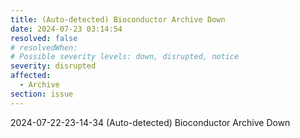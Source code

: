 ```yaml
---
title: (Auto-detected) Bioconductor Archive Down
date: 2024-07-23 03:14:54
resolved: false
# resolvedWhen: 
# Possible severity levels: down, disrupted, notice
severity: disrupted
affected:
  - Archive
section: issue
---
```


2024-07-22-23-14-34 (Auto-detected) Bioconductor Archive Down

